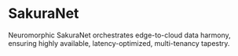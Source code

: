 # SakuraNet
Neuromorphic SakuraNet orchestrates edge-to-cloud data harmony, ensuring highly available, latency-optimized, multi-tenancy tapestry.

